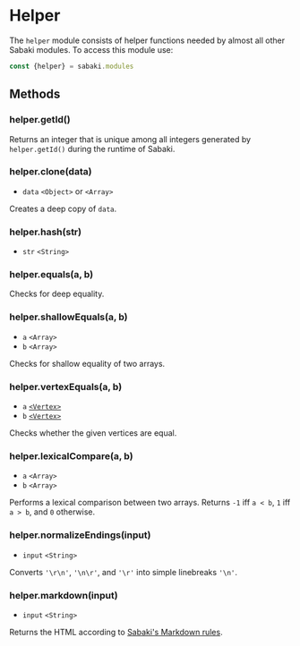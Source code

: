 # Helper

The `helper` module consists of helper functions needed by almost all other Sabaki modules. To access this module use:

~~~js
const {helper} = sabaki.modules
~~~

## Methods

### helper.getId()

Returns an integer that is unique among all integers generated by `helper.getId()` during the runtime of Sabaki.

### helper.clone(data)

* `data` `<Object>` or `<Array>`

Creates a deep copy of `data`.

### helper.hash(str)

* `str` `<String>`

### helper.equals(a, b)

Checks for deep equality.

### helper.shallowEquals(a, b)

* `a` `<Array>`
* `b` `<Array>`

Checks for shallow equality of two arrays.

### helper.vertexEquals(a, b)

* `a` [`<Vertex>`](vertex.md)
* `b` [`<Vertex>`](vertex.md)

Checks whether the given vertices are equal.

### helper.lexicalCompare(a, b)

* `a` `<Array>`
* `b` `<Array>`

Performs a lexical comparison between two arrays. Returns `-1` iff `a < b`, `1` iff `a > b`, and `0` otherwise.

### helper.normalizeEndings(input)

* `input` `<String>`

Converts `'\r\n'`, `'\n\r'`, and `'\r'` into simple linebreaks `'\n'`.

### helper.markdown(input)

* `input` `<String>`

Returns the HTML according to [Sabaki's Markdown rules](https://github.com/yishn/Sabaki/wiki/Markdown-in-Sabaki).
